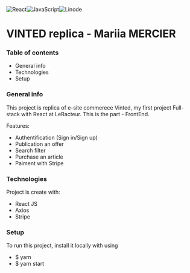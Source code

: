 ![React](https://img.shields.io/badge/react-%2320232a.svg?style=for-the-badge&logo=react&logoColor=%2361DAFB)![JavaScript](https://img.shields.io/badge/javascript-%23323330.svg?style=for-the-badge&logo=javascript&logoColor=%23F7DF1E)![Linode](https://img.shields.io/badge/linode-00A95C?style=for-the-badge&logo=linode&logoColor=white)


# VINTED replica - Mariia MERCIER

### Table of contents

* General info
* Technologies
* Setup

### General info

This project is replica of e-site commerece Vinted, my first project Full-stack with React at LeRacteur. This is the part - FrontEnd.

Features: 

* Authentification (Sign in/Sign up)
* Publication an offer 
* Search filter
* Purchase an article
* Paiment with Stripe


### Technologies

Project is create with:



* React JS
* Axios
* Stripe


### Setup
To run this project, install it locally with using

* $ yarn
* $ yarn start





